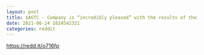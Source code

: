 ```yaml
--- 
layout: post 
title: $AGTC - Company is “incredibly pleased” with the results of their most recent data; plans to move forward to the next stage. 
date: 2021-06-24 1624542321 
categories: reddit 
--- 
```

https://redd.it/o716fp